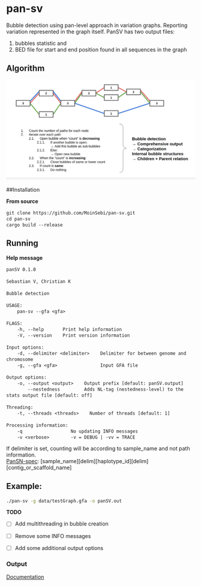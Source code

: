 # pan-sv

Bubble detection using pan-level approach in variation graphs. Reporting variation represented in the graph itself. PanSV has two output files: 
1) bubbles statistic and 
2) BED file for start and end position found in all sequences in the graph

## Algorithm 
![Alt text](doc/algo_simple.png "Algorithm simple")

##Installation 

**From source** 
```text
git clone https://github.com/MoinSebi/pan-sv.git
cd pan-sv 
cargo build --release
```

## Running 


**Help message**
```text 
panSV 0.1.0

Sebastian V, Christian K

Bubble detection

USAGE:
    pan-sv --gfa <gfa>

FLAGS:
    -h, --help       Print help information
    -V, --version    Print version information

Input options:
    -d, --delimiter <delimiter>    Delimiter for between genome and chromosome
    -g, --gfa <gfa>                Input GFA file

Output options:
    -o, --output <output>    Output prefix [default: panSV.output]
        --nestedness         Adds NL-tag (nestedness-level) to the stats output file [default: off]

Threading:
    -t, --threads <threads>    Number of threads [default: 1]

Processing information:
    -q                  No updating INFO messages
    -v <verbose>        -v = DEBUG | -vv = TRACE
```
If delimiter is set, counting will be according to sample_name and not path information.   
[PanSN-spec](https://github.com/pangenome/PanSN-spec): [sample_name][delim][haplotype_id][delim][contig_or_scaffold_name]


## Example: 
```bash
./pan-sv -g data/testGraph.gfa -o panSV.out
```

**TODO**
- [ ] Add multithreading in bubble creation 
- [ ] Remove some INFO messages
- [ ] Add some additional output options


### Output
[Documentation](doc.md)
